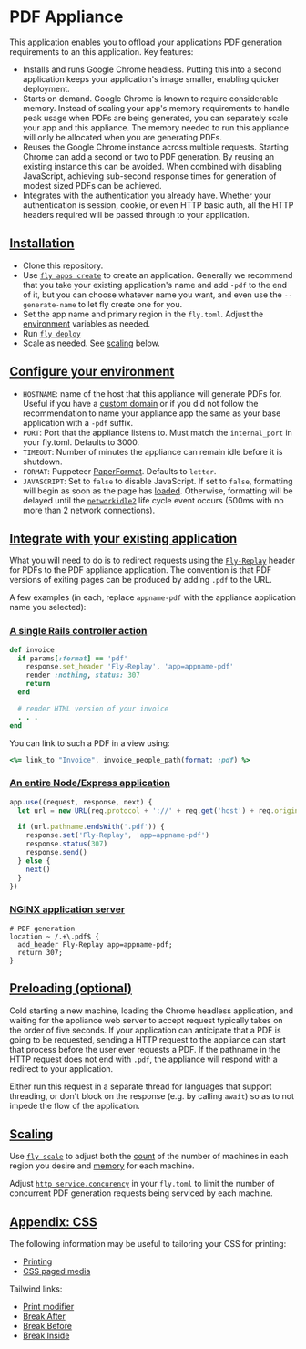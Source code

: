 # PDF Appliance

This application enables you to offload your applications PDF generation requirements to an this application.  Key features:
  * Installs and runs Google Chrome headless.  Putting this into a second application keeps your application's image smaller, enabling quicker deployment.
  * Starts on demand.  Google Chrome is known to require considerable memory.  Instead of scaling your app's memory requirements to handle peak usage when PDFs are being generated, you can separately scale your app and this appliance.  The memory needed to run this appliance
  will only be allocated when you are generating PDFs.
  * Reuses the Google Chrome instance across multiple requests.  Starting Chrome can add a second or two to PDF generation.  By reusing an
  existing instance this can be avoided.  When combined with disabling JavaScript, achieving sub-second response times for generation of modest sized PDFs can be achieved.
  * Integrates with the authentication you already have.  Whether your authentication is session, cookie, or even HTTP basic auth, all the
  HTTP headers required will be passed through to your application.

## [Installation](#installation)

* Clone this repository.
* Use [`fly apps create`](https://fly.io/docs/flyctl/apps-create/) to create an application.  Generally we recommend that you take your existing application's name and add `-pdf` to the end of it, but you can choose whatever name you want, and even use the `--generate-name` to let fly create one for you.
* Set the app name and primary region in the `fly.toml`.  Adjust the [environment](#environment) variables as needed.
* Run [`fly deploy`](https://fly.io/docs/flyctl/deploy/)
* Scale as needed.  See [scaling](#scaling) below.

## [Configure your environment](#environment)

* `HOSTNAME`: name of the host that this appliance will generate PDFs for.  Useful if you have a [custom domain](https://fly.io/docs/app-guides/custom-domains-with-fly/) or if you did not follow the recommendation to name your appliance app the same as your base application with a `-pdf` suffix.
* `PORT`: Port that the appliance listens to.  Must match the `internal_port` in your fly.toml.  Defaults to 3000.
* `TIMEOUT`: Number of minutes the appliance can remain idle before it is shutdown.
* `FORMAT`: Puppeteer [PaperFormat](https://pptr.dev/api/puppeteer.paperformat).  Defaults to `letter`.
* `JAVASCRIPT`: Set to `false` to disable JavaScript.  If set to `false`, formatting will begin as soon as the page has [loaded](https://developer.mozilla.org/en-US/docs/Web/API/Window/load_event).  Otherwise, formatting will be delayed until the [`networkidle2`](https://pptr.dev/api/puppeteer.puppeteerlifecycleevent) life cycle event occurs (500ms with no more than 2 network connections).

## [Integrate with your existing application](#integrate)

What you will need to do is to redirect requests using the [`Fly-Replay`](https://fly.io/docs/reference/dynamic-request-routing/#the-fly-replay-response-header) header for PDFs to the PDF appliance application.  The convention is that PDF versions of exiting pages can be produced by adding `.pdf` to the URL.

A few examples (in each, replace `appname-pdf` with the appliance application name you selected):

### [A single Rails controller action](#rails)

```ruby
def invoice
  if params[:format] == 'pdf'
    response.set_header 'Fly-Replay', 'app=appname-pdf'
    render :nothing, status: 307
    return
  end

  # render HTML version of your invoice
  . . .
end
```

You can link to such a PDF in a view using:

```ruby
<%= link_to "Invoice", invoice_people_path(format: :pdf) %>
```

### [An entire Node/Express application](#express)

```javascript
app.use((request, response, next) {
  let url = new URL(req.protocol + '://' + req.get('host') + req.originalUrl)

  if (url.pathname.endsWith('.pdf')) {
    response.set('Fly-Replay', 'app=appname-pdf')
    response.status(307)
    response.send()
  } else {
    next()
  }
})
```

### [NGINX application server](#nginx)

```nginx
# PDF generation
location ~ /.+\.pdf$ {
  add_header Fly-Replay app=appname-pdf;
  return 307;
}
```

## [Preloading (optional)](#preloading)

Cold starting a new machine, loading the Chrome headless application, and waiting for the appliance web server to accept request typically takes on the order of five seconds.  If your application can anticipate that a PDF is going to be requested, sending a HTTP request to the appliance can start that process before the user ever requests a PDF.  If the pathname in the HTTP request does not end with `.pdf`, the appliance will respond with a redirect to your application.

Either run this request in a separate thread for languages that support threading, or don't block on the response (e.g. by calling `await`) so as to not impede the flow of the application.

## [Scaling](#scaling)

Use [`fly scale`](https://fly.io/docs/flyctl/scale/) to adjust both the [count](https://fly.io/docs/apps/scale-count/) of the number of machines in each region you desire and [memory](https://fly.io/docs/flyctl/scale-memory/) for each machine.

Adjust [`http_service.concurency`](https://fly.io/docs/reference/configuration/#http_service-concurrency) in your `fly.toml` to limit the number of concurrent PDF generation requests being serviced by each machine.

## [Appendix: CSS](#css)

The following information may be useful to tailoring your CSS for printing:

* [Printing](https://developer.mozilla.org/en-US/docs/Web/Guide/Printing)
* [CSS paged media](https://developer.mozilla.org/en-US/docs/Web/CSS/CSS_paged_media)

Tailwind links:

* [Print modifier](https://tailwindcss.com/blog/tailwindcss-v3#print-modifier)
* [Break After](https://tailwindcss.com/docs/break-after)
* [Break Before](https://tailwindcss.com/docs/break-before)
* [Break Inside](https://tailwindcss.com/docs/break-inside)

